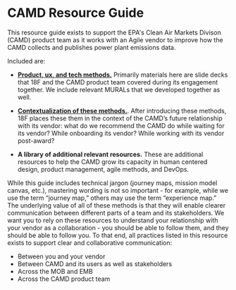 # CAMD Resource Guide
This resource guide exists to support the EPA's Clean Air Markets Divison (CAMD) product team as it works with an Agile vendor to improve how the CAMD collects and publishes power plant emissions data. 

Included are:
- [**Product, ux, and tech methods.**](https://github.com/18F/CAMD-resources/blob/master/METHODS.md) Primarily materials here are slide decks that 18F and the CAMD product team covered during its engagement together. We include relevant MURALs that we developed together as well. 

- [**Contextualization of these methods.**](https://github.com/18F/CAMD-resources/blob/master/PHASES.md). After introducing these methods, 18F places these them in the context of the CAMD’s future relationship with its vendor: what do we recommend the CAMD do while waiting for its vendor? While onboarding its vendor? While working with its vendor post-award? 

- **A library of additional relevant resources.** These are additional resources to help the CAMD grow its capacity in human centered design, product management, agile methods, and DevOps.

While this guide includes technical jargon (journey maps, mission model canvas, etc.), mastering wording is not so important - for example, while we use the term “journey map,” others may use the term “experience map.” The underlying value of all of these methods is that they will enable clearer communication between different parts of a team and its stakeholders. We want you to rely on these resources to understand your relationship with your vendor as a collaboration - you should be able to follow them, and they should be able to follow you. To that end, all practices listed in this resource exists to support clear and collaborative communication:

- Between you and your vendor 
- Between CAMD and its users as well as stakeholders
- Across the MOB and EMB 
- Across the CAMD product team

